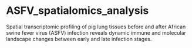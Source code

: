 # ASFV_spatialomics_analysis
Spatial transcriptomic profiling of pig lung tissues before and after African swine fever virus (ASFV) infection reveals dynamic immune and molecular landscape changes between early and late infection stages.
